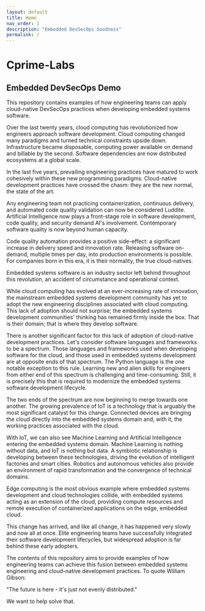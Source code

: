 ```yaml
---
layout: default
title: Home
nav_order: 1
description: "Embedded DevSecOps Goodness"
permalink: /
---
```


# Cprime-Labs

## Embedded DevSecOps Demo

This repository contains examples of how engineering teams can apply cloud-native DevSecOps practices when developing embedded systems software.

Over the last twenty years, cloud computing has revolutionized how engineers approach software development. Cloud computing changed many paradigms and turned technical constraints upside down. Infrastructure became disposable, computing power available on demand and billable by the second. Software dependencies are now distributed ecosystems at a global scale.

In the last five years, prevailing engineering practices have matured to work cohesively within these new programming paradigms. Cloud-native development practices have crossed the chasm: they are the new normal, the state of the art.

Any engineering team not practicing containerization, continuous delivery, and automated code quality validation can now be considered Luddite. Artificial Intelligence now plays a front-stage role in software development, code quality, and security demand AI's involvement. Contemporary software quality is now beyond human capacity.

Code quality automation provides a positive side-effect: a significant increase in delivery speed and innovation rate. Releasing software on-demand, multiple times per day, into production environments is possible. For companies born in this era, it is their normality, the true cloud-natives.

Embedded systems software is an industry sector left behind throughout this revolution, an accident of circumstance and operational context.

While cloud computing has evolved at an ever-increasing rate of innovation, the mainstream embedded systems development community has yet to adopt the new engineering disciplines associated with cloud computing. This lack of adoption should not surprise; the embedded systems development communities' thinking has remained firmly inside the box. That is their domain; that is where they develop software.

There is another significant factor for this lack of adoption of cloud-native development practices. Let's consider software languages and frameworks to be a spectrum. Those languages and frameworks used when developing software for the cloud, and those used in embedded systems development are at opposite ends of that spectrum. The Python language is the one notable exception to this rule. Learning new and alien skills for engineers from either end of this spectrum is challenging and time-consuming. Still, it is precisely this that is required to modernize the embedded systems software development lifecycle.

The two ends of the spectrum are now beginning to merge towards one another. The growing prevalence of IoT is a technology that is arguably the most significant catalyst for this change. Connected devices are bringing the cloud directly into the embedded systems domain and, with it, the working practices associated with the cloud.

With IoT, we can also see Machine Learning and Artificial Intelligence entering the embedded systems domain. Machine Learning is nothing without data, and IoT is nothing but data. A symbiotic relationship is developing between these technologies, driving the evolution of intelligent factories and smart cities. Robotics and autonomous vehicles also provide an environment of rapid transformation and the convergence of technical domains.

Edge computing is the most obvious example where embedded systems development and cloud technologies collide, with embedded systems acting as an extension of the cloud, providing compute resources and remote execution of containerized applications on the edge, embedded cloud.

This change has arrived, and like all change, it has happened very slowly and now all at once. Elite engineering teams have successfully integrated their software development lifecycles, but widespread adoption is far behind these early adopters.

The contents of this repository aims to provide examples of how engineering teams can achieve this fusion between embedded systems engineering and cloud-native development practices. To quote William Gibson:

"The future is here - it's just not evenly distributed."

We want to help solve that.
